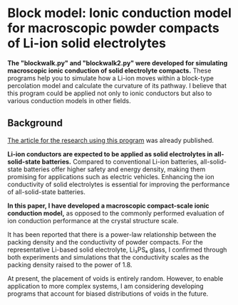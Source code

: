 # Block model: Ionic conduction model for macroscopic powder compacts of Li-ion solid electrolytes
**The "blockwalk.py" and "blockwalk2.py" were developed for simulating macroscopic ionic conduction of solid electrolyte compacts.** These programs help you to simulate how a Li-ion moves within a block-type percolation model and calculate the curvature of its pathway. I believe that this program could be applied not only to ionic conductors but also to various conduction models in other fields.  

## Background
[The article for the research using this program](https://doi.org/10.2109/jcersj2.24062) was already published.

**Li-ion conductors are expected to be applied as solid electrolytes in all-solid-state batteries.** Compared to conventional Li-ion batteries, all-solid-state batteries offer higher safety and energy density, making them promising for applications such as electric vehicles. Enhancing the ion conductivity of solid electrolytes is essential for improving the performance of all-solid-state batteries. 

**In this paper, I have developed a macroscopic compact-scale ionic conduction model,** as opposed to the commonly performed evaluation of ion conduction performance at the crystal structure scale.  

It has been reported that there is a power-law relationship between the packing density and the conductivity of powder compacts. For the representative Li-based solid electrolyte, Li₃PS₄ glass, I confirmed through both experiments and simulations that the conductivity scales as the packing density raised to the power of 1.8.  

At present, the placement of voids is entirely random. However, to enable application to more complex systems, I am considering developing programs that account for biased distributions of voids in the future.  
